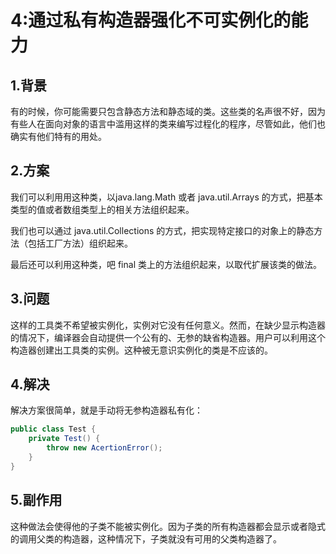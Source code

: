 # 4:通过私有构造器强化不可实例化的能力

## 1.背景

有的时候，你可能需要只包含静态方法和静态域的类。这些类的名声很不好，因为有些人在面向对象的语言中滥用这样的类来编写过程化的程序，尽管如此，他们也确实有他们特有的用处。

## 2.方案

我们可以利用用这种类，以java.lang.Math 或者 java.util.Arrays 的方式，把基本类型的值或者数组类型上的相关方法组织起来。

我们也可以通过 java.util.Collections 的方式，把实现特定接口的对象上的静态方法（包括工厂方法）组织起来。

最后还可以利用这种类，吧 final 类上的方法组织起来，以取代扩展该类的做法。

## 3.问题

这样的工具类不希望被实例化，实例对它没有任何意义。然而，在缺少显示构造器的情况下，编译器会自动提供一个公有的、无参的缺省构造器。用户可以利用这个构造器创建出工具类的实例。这种被无意识实例化的类是不应该的。

## 4.解决

解决方案很简单，就是手动将无参构造器私有化：

```java
public class Test {
    private Test() {
        throw new AcertionError();
    }
}
```

## 5.副作用

这种做法会使得他的子类不能被实例化。因为子类的所有构造器都会显示或者隐式的调用父类的构造器，这种情况下，子类就没有可用的父类构造器了。